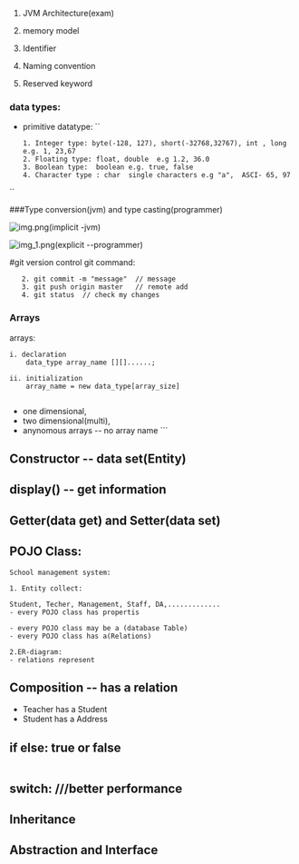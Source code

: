 1. JVM Architecture(exam)
2. memory model

2. Identifier
3. Naming convention
4. Reserved keyword

### data types: 
- primitive datatype:
``
  ```primitive data types
  1. Integer type: byte(-128, 127), short(-32768,32767), int , long  e.g. 1, 23,67
  2. Floating type: float, double  e.g 1.2, 36.0
  3. Boolean type:  boolean e.g. true, false
  4. Character type : char  single characters e.g "a",  ASCI- 65, 97
``


###Type conversion(jvm) and type casting(programmer)

![img.png](../../../images/img.png)(implicit -jvm)

![img_1.png](../../../images/img_1.png)(explicit --programmer)


#git version control
git command:
```1. git add .   // add file to the git repository
   2. git commit -m "message"  // message 
   3. git push origin master   // remote add
   4. git status  // check my changes
```


### Arrays
arrays: 

```
i. declaration
    data_type array_name [][]......;
    
ii. initialization
    array_name = new data_type[array_size]
    
```
- one dimensional,
- two dimensional(multi),
- anynomous arrays --  no array name ```

## Constructor -- data set(Entity)
## display() -- get information

## Getter(data get) and Setter(data set)

## POJO Class:
```aidl
School management system:

1. Entity collect:

Student, Techer, Management, Staff, DA,.............
- every POJO class has propertis

- every POJO class may be a (database Table)
- every POJO class has a(Relations)

2.ER-diagram:
- relations represent
```

## Composition -- has a relation

- Teacher has a Student
- Student has a Address

## if else: true or false
```aidl

```
## switch: ///better performance

## Inheritance
## Abstraction and Interface



